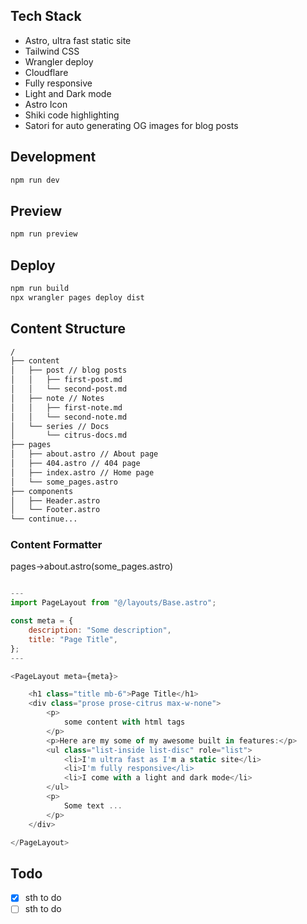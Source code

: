 

## Tech Stack
- Astro, ultra fast static site
- Tailwind CSS
- Wrangler deploy
- Cloudflare
- Fully responsive
- Light and Dark mode
- Astro Icon
- Shiki code highlighting
- Satori for auto generating OG images for blog posts

## Development
```bash
npm run dev
```
## Preview
```bash
npm run preview
```



## Deploy
```bash
npm run build
npx wrangler pages deploy dist
```
## Content Structure
```bash
/
├── content
│   ├── post // blog posts
│   │   ├── first-post.md
│   │   └── second-post.md
│   ├── note // Notes
│   │   ├── first-note.md
│   │   └── second-note.md
│   └── series // Docs
│       └── citrus-docs.md
├── pages
│   ├── about.astro // About page
│   ├── 404.astro // 404 page
│   ├── index.astro // Home page
│   └── some_pages.astro
├── components
│   ├── Header.astro
│   └── Footer.astro
└── continue...
```
### Content Formatter
pages->about.astro(some_pages.astro)
```javascript

---
import PageLayout from "@/layouts/Base.astro";

const meta = {
	description: "Some description",
	title: "Page Title",
};
---

<PageLayout meta={meta}>

	<h1 class="title mb-6">Page Title</h1>
	<div class="prose prose-citrus max-w-none">
		<p>
			some content with html tags
		</p>
		<p>Here are my some of my awesome built in features:</p>
		<ul class="list-inside list-disc" role="list">
			<li>I'm ultra fast as I'm a static site</li>
			<li>I'm fully responsive</li>
			<li>I come with a light and dark mode</li>
		</ul>
		<p>
			Some text ...
		</p>
	</div>

</PageLayout>
```

## Todo
- [x] sth to do
- [ ] sth to do